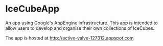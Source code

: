 # IceCubeApp
An app using Google's AppEngine infrastructure.  This app is intended to allow users to develop and organise their own collections of IceCubes.

The app is hosted at http://active-valve-127312.appspot.com
